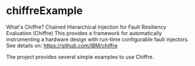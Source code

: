 # chiffreExample

What's Chiffre?
Chained Hierarchical Injection for Fault Resiliency Evaluation (Chiffre)
This provides a framework for automatically instrumenting a hardware design with run-time configurable fault injectors. 
See details on:
https://github.com/IBM/chiffre

The project provides several simple examples to use Chiffre.



